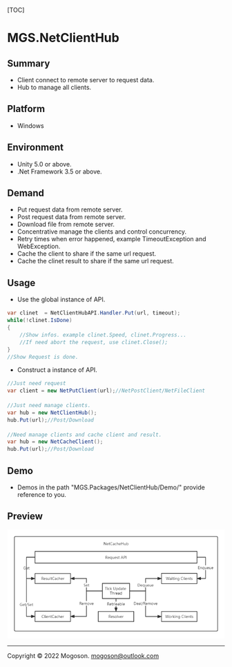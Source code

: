 [TOC]

# MGS.NetClientHub

## Summary
- Client connect to remote server to request data.
- Hub to manage all clients.

## Platform

- Windows

## Environment

- Unity 5.0 or above.
- .Net Framework 3.5 or above.

## Demand

- Put request data from remote server.
- Post request data from remote server.
- Download file from remote server.
- Concentrative manage the clients and control concurrency.
- Retry times when error happened, example TimeoutException and WebException.
- Cache the client to share if the same url request.
- Cache the clinet result to share if the same url request.

## Usage

- Use the global instance of API.

```C#
var clinet  = NetClientHubAPI.Handler.Put(url, timeout);
while(!clinet.IsDone)
{
    //Show infos. example clinet.Speed, clinet.Progress...
    //If need abort the request, use clinet.Close();
}
//Show Request is done.
```

- Construct a instance of  API.

```C#
//Just need request
var client = new NetPutClient(url);//NetPostClient/NetFileClient

//Just need manage clients.
var hub = new NetClientHub();
hub.Put(url);//Post/Download

//Need manage clients and cache client and result.
var hub = new NetCacheClient();
hub.Put(url);//Post/Download
```

## Demo

- Demos in the path "MGS.Packages/NetClientHub/Demo/" provide reference to you.

## Preview

![Module Diagram](./Attachment/images/ModuleDiagram.PNG)

------

Copyright © 2022 Mogoson.	mogoson@outlook.com
